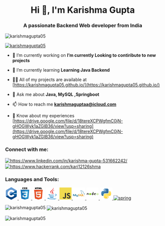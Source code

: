<h1 align="center">Hi 👋, I'm Karishma Gupta</h1>
<h3 align="center">A passionate Backend Web developer from India</h3>

<p align="left"> <img src="https://komarev.com/ghpvc/?username=karishmagupta05&label=Profile%20views&color=0e75b6&style=flat" alt="karishmagupta05" /> </p>

<p align="left"> <a href="https://github.com/ryo-ma/github-profile-trophy"><img src="https://github-profile-trophy.vercel.app/?username=karishmagupta05" alt="karishmagupta05" /></a> </p>

- 🔭 I’m currently working on **I’m currently Looking to contiribute to new projects**

- 🌱 I’m currently learning **Learning Java Backend**

- 👨‍💻 All of my projects are available at [https://karishmagupta05.github.io/](https://karishmagupta05.github.io/)

- 💬 Ask me about **Java, MySQL ,Springboot**

- 📫 How to reach me **karishmaguptaa@icloud.com**

- 📄 Know about my experiences [https://drive.google.com/file/d/18tereXCPWgfmC0jN-gHOGWyk1aZGIB36/view?usp=sharing](https://drive.google.com/file/d/18tereXCPWgfmC0jN-gHOGWyk1aZGIB36/view?usp=sharing)

<h3 align="left">Connect with me:</h3>
<p align="left">
<a href="https://www.linkedin.com/in/karishma-gupta-531662242/" target="blank"><img align="center" src="https://raw.githubusercontent.com/rahuldkjain/github-profile-readme-generator/master/src/images/icons/Social/linked-in-alt.svg" alt="https://www.linkedin.com/in/karishma-gupta-531662242/" height="30" width="40" /></a>
<a href="https://www.hackerrank.com/kari12126shma" target="blank"><img align="center" src="https://raw.githubusercontent.com/rahuldkjain/github-profile-readme-generator/master/src/images/icons/Social/hackerrank.svg" alt="https://www.hackerrank.com/kari12126shma" height="30" width="40" /></a>
</p>

<h3 align="left">Languages and Tools:</h3>
<p align="left"> <a href="https://www.w3schools.com/cpp/" target="_blank" rel="noreferrer"> <img src="https://raw.githubusercontent.com/devicons/devicon/master/icons/cplusplus/cplusplus-original.svg" alt="cplusplus" width="40" height="40"/> </a> <a href="https://www.w3schools.com/css/" target="_blank" rel="noreferrer"> <img src="https://raw.githubusercontent.com/devicons/devicon/master/icons/css3/css3-original-wordmark.svg" alt="css3" width="40" height="40"/> </a> <a href="https://www.w3.org/html/" target="_blank" rel="noreferrer"> <img src="https://raw.githubusercontent.com/devicons/devicon/master/icons/html5/html5-original-wordmark.svg" alt="html5" width="40" height="40"/> </a> <a href="https://www.java.com" target="_blank" rel="noreferrer"> <img src="https://raw.githubusercontent.com/devicons/devicon/master/icons/java/java-original.svg" alt="java" width="40" height="40"/> </a> <a href="https://developer.mozilla.org/en-US/docs/Web/JavaScript" target="_blank" rel="noreferrer"> <img src="https://raw.githubusercontent.com/devicons/devicon/master/icons/javascript/javascript-original.svg" alt="javascript" width="40" height="40"/> </a> <a href="https://www.mysql.com/" target="_blank" rel="noreferrer"> <img src="https://raw.githubusercontent.com/devicons/devicon/master/icons/mysql/mysql-original-wordmark.svg" alt="mysql" width="40" height="40"/> </a> <a href="https://nodejs.org" target="_blank" rel="noreferrer"> <img src="https://raw.githubusercontent.com/devicons/devicon/master/icons/nodejs/nodejs-original-wordmark.svg" alt="nodejs" width="40" height="40"/> </a> <a href="https://www.python.org" target="_blank" rel="noreferrer"> <img src="https://raw.githubusercontent.com/devicons/devicon/master/icons/python/python-original.svg" alt="python" width="40" height="40"/> </a> <a href="https://spring.io/" target="_blank" rel="noreferrer"> <img src="https://www.vectorlogo.zone/logos/springio/springio-icon.svg" alt="spring" width="40" height="40"/> </a> </p>

<p><img align="left" src="https://github-readme-stats.vercel.app/api/top-langs?username=karishmagupta05&show_icons=true&locale=en&layout=compact" alt="karishmagupta05" /></p>

<p>&nbsp;<img align="center" src="https://github-readme-stats.vercel.app/api?username=karishmagupta05&show_icons=true&locale=en" alt="karishmagupta05" /></p>

<p><img align="center" src="https://github-readme-streak-stats.herokuapp.com/?user=karishmagupta05&" alt="karishmagupta05" /></p>


